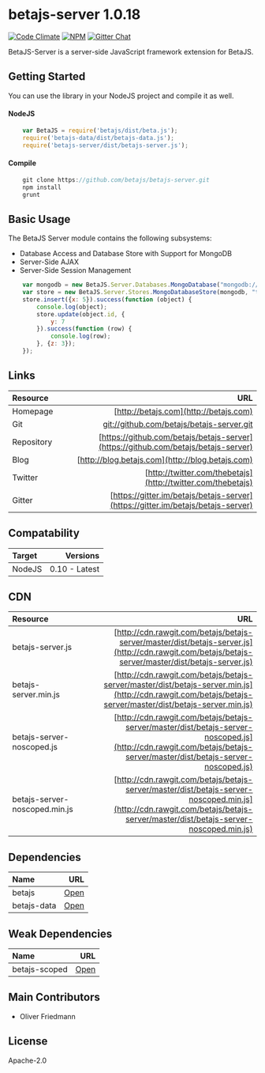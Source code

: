 # betajs-server 1.0.18
[![Code Climate](https://codeclimate.com/github/betajs/betajs-server/badges/gpa.svg)](https://codeclimate.com/github/betajs/betajs-server)
[![NPM](https://img.shields.io/npm/v/betajs-server.svg?style=flat)](https://www.npmjs.com/package/betajs-server)
[![Gitter Chat](https://badges.gitter.im/betajs/betajs-server.svg)](https://gitter.im/betajs/betajs-server)

BetaJS-Server is a server-side JavaScript framework extension for BetaJS.



## Getting Started


You can use the library in your NodeJS project and compile it as well.

#### NodeJS

```javascript
	var BetaJS = require('betajs/dist/beta.js');
	require('betajs-data/dist/betajs-data.js');
	require('betajs-server/dist/betajs-server.js');
```


#### Compile

```javascript
	git clone https://github.com/betajs/betajs-server.git
	npm install
	grunt
```



## Basic Usage


The BetaJS Server module contains the following subsystems:
- Database Access and Database Store with Support for MongoDB
- Server-Side AJAX
- Server-Side Session Management


```javascript
	var mongodb = new BetaJS.Server.Databases.MongoDatabase("mongodb://localhost/test-db");
	var store = new BetaJS.Server.Stores.MongoDatabaseStore(mongodb, "test-collection");
	store.insert({x: 5}).success(function (object) {
		console.log(object);
		store.update(object.id, {
			y: 7
		}).success(function (row) {
			console.log(row);
		}, {z: 3});
	});
```



## Links
| Resource   | URL |
| :--------- | --: |
| Homepage   | [http://betajs.com](http://betajs.com) |
| Git        | [git://github.com/betajs/betajs-server.git](git://github.com/betajs/betajs-server.git) |
| Repository | [https://github.com/betajs/betajs-server](https://github.com/betajs/betajs-server) |
| Blog       | [http://blog.betajs.com](http://blog.betajs.com) | 
| Twitter    | [http://twitter.com/thebetajs](http://twitter.com/thebetajs) | 
| Gitter     | [https://gitter.im/betajs/betajs-server](https://gitter.im/betajs/betajs-server) | 



## Compatability
| Target | Versions |
| :----- | -------: |
| NodeJS | 0.10 - Latest |


## CDN
| Resource | URL |
| :----- | -------: |
| betajs-server.js | [http://cdn.rawgit.com/betajs/betajs-server/master/dist/betajs-server.js](http://cdn.rawgit.com/betajs/betajs-server/master/dist/betajs-server.js) |
| betajs-server.min.js | [http://cdn.rawgit.com/betajs/betajs-server/master/dist/betajs-server.min.js](http://cdn.rawgit.com/betajs/betajs-server/master/dist/betajs-server.min.js) |
| betajs-server-noscoped.js | [http://cdn.rawgit.com/betajs/betajs-server/master/dist/betajs-server-noscoped.js](http://cdn.rawgit.com/betajs/betajs-server/master/dist/betajs-server-noscoped.js) |
| betajs-server-noscoped.min.js | [http://cdn.rawgit.com/betajs/betajs-server/master/dist/betajs-server-noscoped.min.js](http://cdn.rawgit.com/betajs/betajs-server/master/dist/betajs-server-noscoped.min.js) |



## Dependencies
| Name | URL |
| :----- | -------: |
| betajs | [Open](https://github.com/betajs/betajs) |
| betajs-data | [Open](https://github.com/betajs/betajs-data) |


## Weak Dependencies
| Name | URL |
| :----- | -------: |
| betajs-scoped | [Open](https://github.com/betajs/betajs-scoped) |


## Main Contributors

- Oliver Friedmann

## License

Apache-2.0







